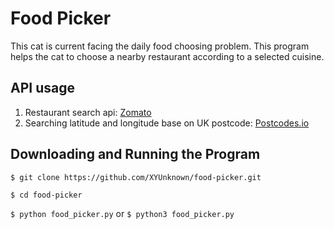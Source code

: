 # Food Picker
This cat is current facing the daily food choosing problem. This program helps the cat to choose a nearby restaurant according to a selected cuisine.

## API usage
1. Restaurant search api: [Zomato](https://developers.zomato.com/api)
2. Searching latitude and longitude base on UK postcode: [Postcodes.io](https://postcodes.io)
## Downloading and Running the Program
`$ git clone https://github.com/XYUnknown/food-picker.git`

`$ cd food-picker`

`$ python food_picker.py` or `$ python3 food_picker.py`
